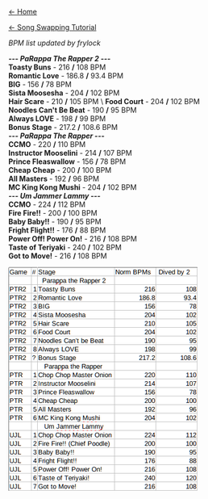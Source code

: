 [← Home](https://ptrguide.github.io)

[← Song Swapping Tutorial](https://ptrguide.github.io/song-swapping-in-ptr2)

*BPM list updated by frylock*

***--- PaRappa The Rapper 2 ---*** \
**Toasty Buns** - 216 **/** 108 BPM \
**Romantic Love** - 186.8 **/** 93.4 BPM \
**BIG** - 156 **/** 78 BPM \
**Sista Moosesha** - 204 **/** 102 BPM \
**Hair Scare** - 210 **/** 105 BPM \ 
**Food Court** - 204 **/** 102 BPM \
**Noodles Can't Be Beat** - 190 **/** 95 BPM \
**Always LOVE** - 198 **/** 99 BPM \
**Bonus Stage** - 217.2 **/** 108.6 BPM \
***--- PaRappa The Rapper ---*** \
**CCMO** - 220 **/** 110 BPM \
**Instructor Mooselini** - 214 **/** 107 BPM \
**Prince Fleaswallow** - 156 **/** 78 BPM \
**Cheap Cheap** - 200 **/** 100 BPM \
**All Masters** - 192 **/** 96 BPM \
**MC King Kong Mushi** - 204 **/** 102 BPM \
***--- Um Jammer Lammy ---*** \
**CCMO** - 224 **/** 112 BPM \
**Fire Fire!!** - 200 **/** 100 BPM \
**Baby Baby!!** - 190 **/** 95 BPM \
**Fright Flight!!** - 176 **/** 88 BPM \
**Power Off! Power On!** - 216 **/** 108 BPM \
**Taste of Teriyaki** - 240 **/** 102 BPM \
**Got to Move!** - 216 **/** 108 BPM 

![img](./img/bpmlist.png)